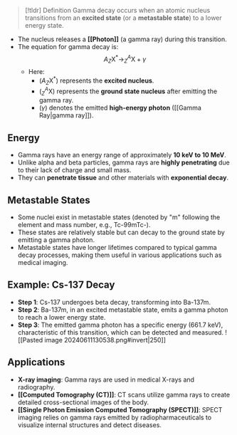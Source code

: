 > [!tldr] Definition
>  Gamma decay occurs when an atomic nucleus transitions from an **excited state** (or a **metastable state**) to a lower energy state.

- The nucleus releases a **[[Photon]]** (a gamma ray) during this transition.
- The equation for gamma decay is: $${A}_{Z}\textrm{X}^{*} \rightarrow ^{A}_{Z}\textrm{X} + \gamma$$
    - Here:
        - (${A}_{Z}\textrm{X}^*$) represents the **excited nucleus**.
        - ($^{A}_{Z}\textrm{X}$) represents the **ground state nucleus** after emitting the gamma ray.
        - ($\gamma$) denotes the emitted **high-energy photon** ([[Gamma Ray|gamma ray]]).
## Energy
- Gamma rays have an energy range of approximately **10 keV to 10 MeV**.
- Unlike alpha and beta particles, gamma rays are **highly penetrating** due to their lack of charge and small mass.
- They can **penetrate tissue** and other materials with **exponential decay**.
## Metastable States
- Some nuclei exist in metastable states (denoted by "m" following the element and mass number, e.g., $\text{Tc-99m}$Tc-).
- These states are relatively stable but can decay to the ground state by emitting a gamma photon.
- Metastable states have longer lifetimes compared to typical gamma decay processes, making them useful in various applications such as medical imaging.
## Example: Cs-137 Decay
- **Step 1**: Cs-137 undergoes beta decay, transforming into Ba-137m.
- **Step 2**: Ba-137m, in an excited metastable state, emits a gamma photon to reach a lower energy state.
- **Step 3**: The emitted gamma photon has a specific energy (661.7 keV), characteristic of this transition, which can be detected and measured.
![[Pasted image 20240611130538.png#invert|250]]
## Applications
- **X-ray imaging**: Gamma rays are used in medical X-rays and radiography.
- **[[Computed Tomography (CT)]]**: CT scans utilize gamma rays to create detailed cross-sectional images of the body.
- **[[Single Photon Emission Computed Tomography (SPECT)]]**: SPECT imaging relies on gamma rays emitted by radiopharmaceuticals to visualize internal structures and detect diseases.